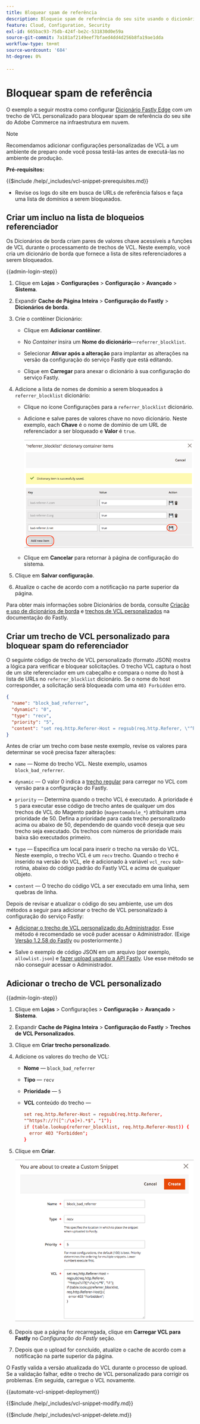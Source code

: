 ```yaml
---
title: Bloquear spam de referência
description: Bloqueie spam de referência do seu site usando o dicionário Fastly Edge e um trecho de VCL personalizado.
feature: Cloud, Configuration, Security
exl-id: 665bac93-75db-424f-be2c-531830d0e59a
source-git-commit: 7a181af2149eef7bfaed4dd4d256b8fa19ae1dda
workflow-type: tm+mt
source-wordcount: '684'
ht-degree: 0%

---
```


# Bloquear spam de referência

O exemplo a seguir mostra como configurar [Dicionário Fastly Edge](https://docs.fastly.com/guides/edge-dictionaries/working-with-dictionaries-using-the-api) com um trecho de VCL personalizado para bloquear spam de referência do seu site do Adobe Commerce na infraestrutura em nuvem.

>[!NOTE]
>
>Recomendamos adicionar configurações personalizadas de VCL a um ambiente de preparo onde você possa testá-las antes de executá-las no ambiente de produção.

**Pré-requisitos:**

{{$include /help/_includes/vcl-snippet-prerequisites.md}}

- Revise os logs do site em busca de URLs de referência falsos e faça uma lista de domínios a serem bloqueados.

## Criar um incluo na lista de bloqueios referenciador

Os Dicionários de borda criam pares de valores chave acessíveis a funções de VCL durante o processamento de trechos de VCL. Neste exemplo, você cria um dicionário de borda que fornece a lista de sites referenciadores a serem bloqueados.

{{admin-login-step}}

1. Clique em **Lojas** > **Configurações** > **Configuração** > **Avançado** > **Sistema**.

1. Expandir **Cache de Página Inteira** > **Configuração do Fastly** > **Dicionários de borda**.

1. Crie o contêiner Dicionário:

   - Clique em **Adicionar contêiner**.

   - No *Container* insira um **Nome do dicionário**—`referrer_blocklist`.

   - Selecionar **Ativar após a alteração** para implantar as alterações na versão da configuração do serviço Fastly que está editando.

   - Clique em **Carregar** para anexar o dicionário à sua configuração do serviço Fastly.

1. Adicione a lista de nomes de domínio a serem bloqueados à `referrer_blocklist` dicionário:

   - Clique no ícone Configurações para a `referrer_blocklist` dicionário.

   - Adicione e salve pares de valores chave no novo dicionário. Neste exemplo, each **Chave** é o nome de domínio de um URL de referenciador a ser bloqueado e **Valor** é `true`.

     ![Adicionar itens incorretos do dicionário do referenciador](../../assets/cdn/fastly-referrer-blocklist-dictionary.png)

   - Clique em **Cancelar** para retornar à página de configuração do sistema.

1. Clique em **Salvar configuração**.

1. Atualize o cache de acordo com a notificação na parte superior da página.

Para obter mais informações sobre Dicionários de borda, consulte [Criação e uso de dicionários de borda](https://docs.fastly.com/guides/edge-dictionaries/working-with-dictionaries-using-the-api) e [trechos de VCL personalizados](https://docs.fastly.com/guides/edge-dictionaries/working-with-dictionaries-using-the-api#custom-vcl-examples) na documentação do Fastly.

## Criar um trecho de VCL personalizado para bloquear spam do referenciador

O seguinte código de trecho de VCL personalizado (formato JSON) mostra a lógica para verificar e bloquear solicitações. O trecho VCL captura o host de um site referenciador em um cabeçalho e compara o nome do host à lista de URLs no `referrer_blocklist` dicionário. Se o nome do host corresponder, a solicitação será bloqueada com uma `403 Forbidden` erro.

```json
{
  "name": "block_bad_referrer",
  "dynamic": "0",
  "type": "recv",
  "priority": "5",
  "content": "set req.http.Referer-Host = regsub(req.http.Referer, \"^https?:\/\/?([^:\/s]+).*$\", \"\\1\"); if (table.lookup(referrer_blocklist, req.http.Referer-Host)) { error 403 \"Forbidden\"; }"
}
```

Antes de criar um trecho com base neste exemplo, revise os valores para determinar se você precisa fazer alterações:

- `name` — Nome do trecho VCL. Neste exemplo, usamos `block_bad_referrer`.

- `dynamic` — O valor 0 indica a [trecho regular](https://docs.fastly.com/en/guides/using-regular-vcl-snippets) para carregar no VCL com versão para a configuração do Fastly.

- `priority` — Determina quando o trecho VCL é executado. A prioridade é `5` para executar esse código de trecho antes de qualquer um dos trechos de VCL do Magento padrão (`magentomodule_*`) atribuíram uma prioridade de 50. Defina a prioridade para cada trecho personalizado acima ou abaixo de 50, dependendo de quando você deseja que seu trecho seja executado. Os trechos com números de prioridade mais baixa são executados primeiro.

- `type` — Especifica um local para inserir o trecho na versão do VCL. Neste exemplo, o trecho VCL é um `recv` trecho. Quando o trecho é inserido na versão do VCL, ele é adicionado à variável `vcl_recv` sub-rotina, abaixo do código padrão do Fastly VCL e acima de qualquer objeto.

- `content` — O trecho do código VCL a ser executado em uma linha, sem quebras de linha.

Depois de revisar e atualizar o código do seu ambiente, use um dos métodos a seguir para adicionar o trecho de VCL personalizado à configuração do serviço Fastly:

- [Adicionar o trecho de VCL personalizado do Administrador](#add-the-custom-vcl-snippet). Esse método é recomendado se você puder acessar o Administrador. (Exige [Versão 1.2.58 do Fastly](fastly-configuration.md#upgrade) ou posteriormente.)

- Salve o exemplo de código JSON em um arquivo (por exemplo, `allowlist.json`) e [fazer upload usando a API Fastly](fastly-vcl-custom-snippets.md#manage-custom-vcl-snippets-using-the-api). Use esse método se não conseguir acessar o Administrador.

## Adicionar o trecho de VCL personalizado

{{admin-login-step}}

1. Clique em **Lojas** > Configurações > **Configuração** > **Avançado** > **Sistema**.

1. Expandir **Cache de Página Inteira** > **Configuração do Fastly** > **Trechos de VCL Personalizados**.

1. Clique em **Criar trecho personalizado**.

1. Adicione os valores do trecho de VCL:

   - **Nome** — `block_bad_referrer`

   - **Tipo** — `recv`

   - **Prioridade** — `5`

   - **VCL** conteúdo do trecho —

     ```conf
     set req.http.Referer-Host = regsub(req.http.Referer,
     "^https?://?([^:/\s]+).*$", "1");
     if (table.lookup(referrer_blocklist, req.http.Referer-Host)) {
       error 403 "Forbidden";
     }
     ```

1. Clique em **Criar**.

   ![Criar trecho de VCL de bloco de referenciador personalizado](/help/assets/cdn/fastly-create-referrer-block-snippet.png)

1. Depois que a página for recarregada, clique em **Carregar VCL para Fastly** no *Configuração do Fastly* seção.

1. Depois que o upload for concluído, atualize o cache de acordo com a notificação na parte superior da página.

O Fastly valida a versão atualizada do VCL durante o processo de upload. Se a validação falhar, edite o trecho de VCL personalizado para corrigir os problemas. Em seguida, carregue o VCL novamente.

{{automate-vcl-snippet-deployment}}

{{$include /help/_includes/vcl-snippet-modify.md}}

{{$include /help/_includes/vcl-snippet-delete.md}}

